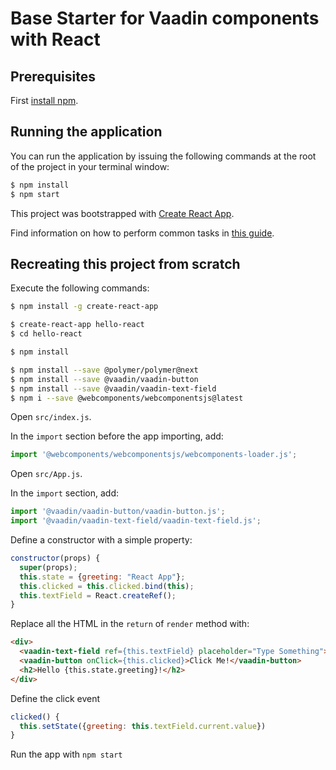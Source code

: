 # Base Starter for Vaadin components with React

## Prerequisites
First [install npm](https://docs.npmjs.com/getting-started/installing-node).

## Running the application

You can run the application by issuing the following commands at the root of the project in your terminal window:
``` bash
$ npm install
$ npm start
```

This project was bootstrapped with [Create React App](https://github.com/facebookincubator/create-react-app).

Find information on how to perform common tasks in [this guide](https://github.com/facebookincubator/create-react-app/blob/master/packages/react-scripts/template/README.md).


## Recreating this project from scratch

Execute the following commands:
``` bash
$ npm install -g create-react-app

$ create-react-app hello-react
$ cd hello-react

$ npm install

$ npm install --save @polymer/polymer@next
$ npm install --save @vaadin/vaadin-button
$ npm install --save @vaadin/vaadin-text-field
$ npm i --save @webcomponents/webcomponentsjs@latest
```

Open `src/index.js`.

In the `import` section before the app importing, add:

``` typescript
import '@webcomponents/webcomponentsjs/webcomponents-loader.js';
```

Open `src/App.js`.

In the `import` section, add:

``` typescript
import '@vaadin/vaadin-button/vaadin-button.js';
import '@vaadin/vaadin-text-field/vaadin-text-field.js';
```

Define a constructor with a simple property:

```javascript
constructor(props) {
  super(props);
  this.state = {greeting: "React App"};
  this.clicked = this.clicked.bind(this);
  this.textField = React.createRef();
}
```

Replace all the HTML in the `return` of `render` method with:

```html
<div>
  <vaadin-text-field ref={this.textField} placeholder="Type Something"></vaadin-text-field>
  <vaadin-button onClick={this.clicked}>Click Me!</vaadin-button>
  <h2>Hello {this.state.greeting}!</h2>
</div>
```

Define the click event

```javascript
clicked() {
  this.setState({greeting: this.textField.current.value})
}
```

Run the app with `npm start`
